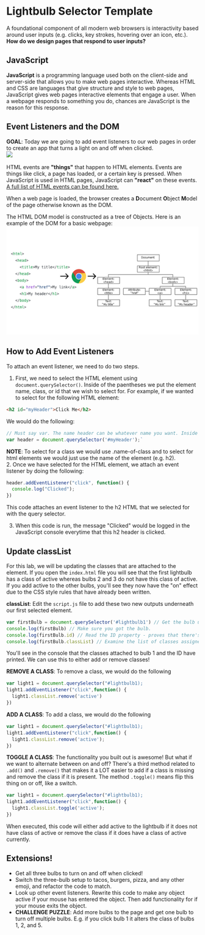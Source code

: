 # Lightbulb Selector Template
A foundational component of all modern web browsers is interactivity based around user inputs (e.g. clicks, key strokes, hovering over an icon, etc.). **How do we design pages that respond to user inputs?** 

## JavaScript
**JavaScript** is a  programming language used both on the client-side and server-side that allows you to make web pages interactive. Whereas HTML and CSS are languages that give structure and style to web pages, JavaScript gives web pages interactive elements that engage a user. When a webpage responds to something you do, chances are JavaScript is the reason for this response.

## Event Listeners and the DOM
**GOAL**: Today we are going to add event listeners to our web pages in order to create an app that turns a light on and off when clicked.  
![](https://media.giphy.com/media/j241g6JYc3nVproamw/giphy.gif) 

HTML events are **"things"** that happen to HTML elements. Events are things like click, a page has loaded, or a certain key is pressed. When JavaScript is used in HTML pages, JavaScript can **"react"** on these events. [A full list of HTML events can be found here.](https://www.w3schools.com/jsref/dom_obj_event.asp)

When a web page is loaded, the browser creates a **D**ocument **O**bject **M**odel of the page otherwise known as the DOM.

The HTML DOM model is constructed as a tree of Objects. Here is an example of the DOM for a basic webpage:  
![](https://github.com/stevenjlance/Lightbulb/blob/master/DOM.png?raw=true)

## How to Add Event Listeners
To attach an event listener, we need to do two steps.  
1. First, we need to select the HTML element using `document.querySelector()`. Inside of the paentheses we put the element name, class, or id that we wish to select for. For example, if we wanted to select for the following HTML element:
```html
<h2 id="myHeader">Click Me</h2>
```
We would do the following:
```javascript
// Must say var. The name header can be whatever name you want. Inside the parentheses goes the ID name.
var header = document.querySelector('#myHeader');`
```
**NOTE**: To select for a class we would use .name-of-class and to select for html elements we would just use the name of the element (e.g. h2).  
2. Once we have selected for the HTML element, we attach an event listener by doing the following:
```javascript
header.addEventListener("click", function() {
  console.log("Clicked");
})
```
This code attaches an event listener to the h2 HTML that we selected for with the query selector. 

3. When this code is run, the message "Clicked" would be logged in the JavaScript console everytime that this h2 header is clicked.

## Update classList
For this lab, we will be updating the classes that are attached to the element. If you open the `index.html` file you will see that the first lightbulb has a class of active whereas bulbs 2 and 3 do not have this class of active. If you add active to the other bulbs, you'll see they now have the "on" effect due to the CSS style rules that have already been written.

**classList**: Edit the `script.js` file to add these two new outputs underneath our first selected element. 
```javascript
var firstBulb = document.querySelector('#lightbulb1') // Get the bulb using the same selector syntax we use for CSS selectors.
console.log(firstBulb) // Make sure you got the bulb.
console.log(firstBulb.id) // Read the ID property - proves that there's more to the object than just the HTML
console.log(firstBulb.classList) // Examine the list of classes assigned to the first bulb
```
You'll see in the console that the classes attached to bulb 1 and the ID have printed. We can use this to either add or remove classes!

**REMOVE A CLASS**: To remove a class, we would do the following
```javascript
var light1 = document.querySelector("#lightbulb1);
light1.addEventListener("click",function() {
  light1.classList.remove('active')
})
```

**ADD A CLASS**: To add a class, we would do the following
```javascript
var light1 = document.querySelector("#lightbulb1);
light1.addEventListener("click",function() {
  light1.classList.remove('active');
})
```

**TOGGLE A CLASS**: The functionality you built out is awesome! But what if we want to alternate between on and off? There's a third method related to `.add()` and `.remove()` that makes it a LOT easier to add if a class is missing and remove the class if it is present. The method `.toggle()` means flip this thing on or off, like a switch.
```javascript
var light1 = document.querySelector("#lightbulb1);
light1.addEventListener("click",function() {
  light1.classList.toggle('active');
})
```
When executed, this code will either add active to the lightbulb if it does not have class of active or remove the class if it does have a class of active currently.

## Extensions!
- Get all three bulbs to turn on and off when clicked!
- Switch the three-bulb setup to tacos, burgers, pizza, and any other emoji, and refactor the code to match.
- Look up other event listeners. Rewrite this code to make any object active if your mouse has entered the object. Then add functionality for if your mouse exits the object.
- **CHALLENGE PUZZLE**: Add more bulbs to the page and get one bulb to turn off multiple bulbs. E.g. if you click bulb 1 it alters the class of bulbs 1, 2, and 5.
